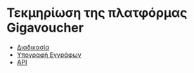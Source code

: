 # Τεκμηρίωση της πλατφόρμας Gigavoucher

- [Διαδικασία](https://github.com/enomix-gr/gigavoucher-docs/wiki/process)
- [Υπογραφή Εγγράφων](https://github.com/enomix-gr/gigavoucher-docs/wiki/sign)
- [API](https://github.com/enomix-gr/gigavoucher-docs/wiki/api)
